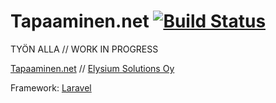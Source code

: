 # Tapaaminen.net [![Build Status](https://travis-ci.org/ElysiumSolutions/Tapaaminen.net.svg?branch=master)](https://travis-ci.org/ElysiumSolutions/Tapaaminen.net)

TYÖN ALLA // WORK IN PROGRESS

[Tapaaminen.net](https://tapaaminen.net/) // [Elysium Solutions Oy](https://elysium.fi/)

Framework: [Laravel](http://laravel.com/)